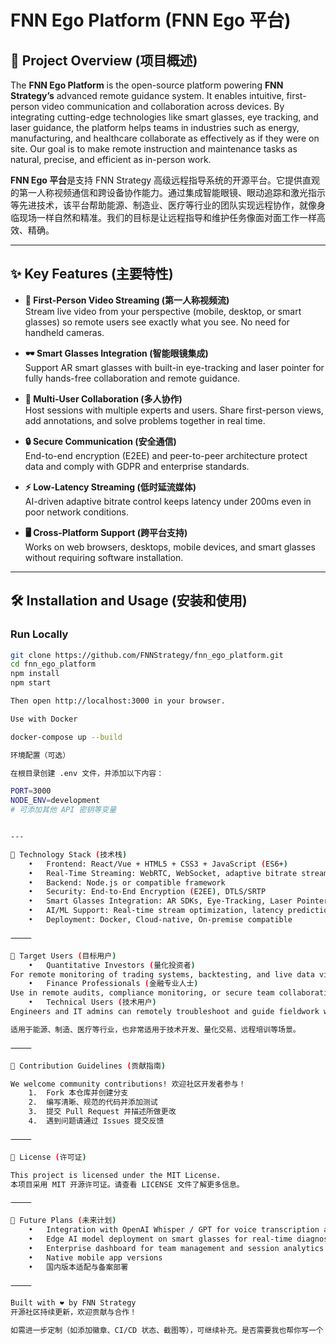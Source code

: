 # FNN Ego Platform (FNN Ego 平台)

## 📌 Project Overview (项目概述)

The **FNN Ego Platform** is the open-source platform powering **FNN Strategy’s** advanced remote guidance system. It enables intuitive, first-person video communication and collaboration across devices. By integrating cutting-edge technologies like smart glasses, eye tracking, and laser guidance, the platform helps teams in industries such as energy, manufacturing, and healthcare collaborate as effectively as if they were on site. Our goal is to make remote instruction and maintenance tasks as natural, precise, and efficient as in-person work.

**FNN Ego 平台**是支持 FNN Strategy 高级远程指导系统的开源平台。它提供直观的第一人称视频通信和跨设备协作能力。通过集成智能眼镜、眼动追踪和激光指示等先进技术，该平台帮助能源、制造业、医疗等行业的团队实现远程协作，就像身临现场一样自然和精准。我们的目标是让远程指导和维护任务像面对面工作一样高效、精确。

---

## ✨ Key Features (主要特性)

- **🎥 First-Person Video Streaming (第一人称视频流)**  
  Stream live video from your perspective (mobile, desktop, or smart glasses) so remote users see exactly what you see. No need for handheld cameras.

- **🕶️ Smart Glasses Integration (智能眼镜集成)**  
  Support AR smart glasses with built-in eye-tracking and laser pointer for fully hands-free collaboration and remote guidance.

- **👥 Multi-User Collaboration (多人协作)**  
  Host sessions with multiple experts and users. Share first-person views, add annotations, and solve problems together in real time.

- **🔒 Secure Communication (安全通信)**  
  End-to-end encryption (E2EE) and peer-to-peer architecture protect data and comply with GDPR and enterprise standards.

- **⚡ Low-Latency Streaming (低时延流媒体)**  
  AI-driven adaptive bitrate control keeps latency under 200ms even in poor network conditions.

- **🖥️ Cross-Platform Support (跨平台支持)**  
  Works on web browsers, desktops, mobile devices, and smart glasses without requiring software installation.

---

## 🛠️ Installation and Usage (安装和使用)

### Run Locally

```bash
git clone https://github.com/FNNStrategy/fnn_ego_platform.git
cd fnn_ego_platform
npm install
npm start

Then open http://localhost:3000 in your browser.

Use with Docker

docker-compose up --build

环境配置（可选）

在根目录创建 .env 文件，并添加以下内容：

PORT=3000
NODE_ENV=development
# 可添加其他 API 密钥等变量


---

🧱 Technology Stack (技术栈)
	•	Frontend: React/Vue + HTML5 + CSS3 + JavaScript (ES6+)
	•	Real-Time Streaming: WebRTC, WebSocket, adaptive bitrate streaming
	•	Backend: Node.js or compatible framework
	•	Security: End-to-End Encryption (E2EE), DTLS/SRTP
	•	Smart Glasses Integration: AR SDKs, Eye-Tracking, Laser Pointer APIs
	•	AI/ML Support: Real-time stream optimization, latency prediction, network diagnostics
	•	Deployment: Docker, Cloud-native, On-premise compatible

⸻

🎯 Target Users (目标用户)
	•	Quantitative Investors (量化投资者)
For remote monitoring of trading systems, backtesting, and live data visualization.
	•	Finance Professionals (金融专业人士)
Use in remote audits, compliance monitoring, or secure team collaboration with E2EE.
	•	Technical Users (技术用户)
Engineers and IT admins can remotely troubleshoot and guide fieldwork with a first-person video feed.

适用于能源、制造、医疗等行业，也非常适用于技术开发、量化交易、远程培训等场景。

⸻

🤝 Contribution Guidelines (贡献指南)

We welcome community contributions! 欢迎社区开发者参与！
	1.	Fork 本仓库并创建分支
	2.	编写清晰、规范的代码并添加测试
	3.	提交 Pull Request 并描述所做更改
	4.	遇到问题请通过 Issues 提交反馈

⸻

📄 License (许可证)

This project is licensed under the MIT License.
本项目采用 MIT 开源许可证。请查看 LICENSE 文件了解更多信息。

⸻

🚀 Future Plans (未来计划)
	•	Integration with OpenAI Whisper / GPT for voice transcription and instruction suggestions
	•	Edge AI model deployment on smart glasses for real-time diagnostics
	•	Enterprise dashboard for team management and session analytics
	•	Native mobile app versions
	•	国内版本适配与备案部署

⸻

Built with ❤️ by FNN Strategy
开源社区持续更新，欢迎贡献与合作！

如需进一步定制（如添加徽章、CI/CD 状态、截图等），可继续补充。是否需要我也帮你写一个 `CONTRIBUTING.md` 或项目结构说明？
